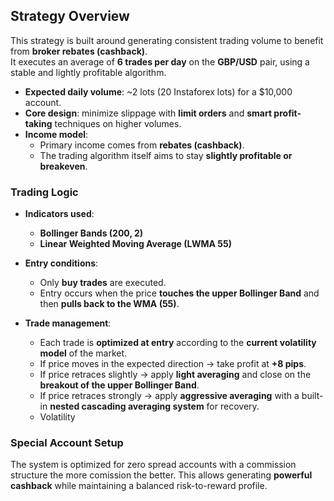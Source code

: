 ## Strategy Overview

This strategy is built around generating consistent trading volume to benefit from **broker rebates (cashback)**.  
It executes an average of **6 trades per day** on the **GBP/USD** pair, using a stable and lightly profitable algorithm.  

- **Expected daily volume**: ~2 lots (20 Instaforex lots) for a $10,000 account.  
- **Core design**: minimize slippage with **limit orders** and **smart profit-taking** techniques on higher volumes.  
- **Income model**:  
  - Primary income comes from **rebates (cashback)**.  
  - The trading algorithm itself aims to stay **slightly profitable or breakeven**.  

### Trading Logic

- **Indicators used**:
  - **Bollinger Bands (200, 2)**
  - **Linear Weighted Moving Average (LWMA 55)**  

- **Entry conditions**:
  - Only **buy trades** are executed.  
  - Entry occurs when the price **touches the upper Bollinger Band** and then **pulls back to the WMA (55)**.  

- **Trade management**:
  - Each trade is **optimized at entry** according to the **current volatility model** of the market.  
  - If price moves in the expected direction → take profit at **+8 pips**.  
  - If price retraces slightly → apply **light averaging** and close on the **breakout of the upper Bollinger Band**.  
  - If price retraces strongly → apply **aggressive averaging** with a built-in **nested cascading averaging system** for recovery.
  - Volatility 

### Special Account Setup

The system is optimized for zero spread accounts with a commission structure the more comission the better.
This allows generating **powerful cashback** while maintaining a balanced risk-to-reward profile.
